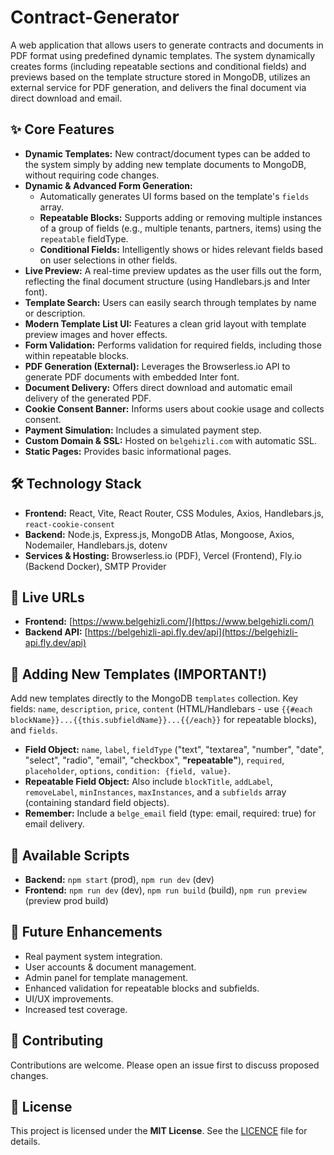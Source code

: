 # Contract-Generator

A web application that allows users to generate contracts and documents in PDF format using predefined dynamic templates. The system dynamically creates forms (including repeatable sections and conditional fields) and previews based on the template structure stored in MongoDB, utilizes an external service for PDF generation, and delivers the final document via direct download and email.

## ✨ Core Features

*   **Dynamic Templates:** New contract/document types can be added to the system simply by adding new template documents to MongoDB, without requiring code changes.
*   **Dynamic & Advanced Form Generation:**
    *   Automatically generates UI forms based on the template's `fields` array.
    *   **Repeatable Blocks:** Supports adding or removing multiple instances of a group of fields (e.g., multiple tenants, partners, items) using the `repeatable` fieldType.
    *   **Conditional Fields:** Intelligently shows or hides relevant fields based on user selections in other fields.
*   **Live Preview:** A real-time preview updates as the user fills out the form, reflecting the final document structure (using Handlebars.js and Inter font).
*   **Template Search:** Users can easily search through templates by name or description.
*   **Modern Template List UI:** Features a clean grid layout with template preview images and hover effects.
*   **Form Validation:** Performs validation for required fields, including those within repeatable blocks.
*   **PDF Generation (External):** Leverages the Browserless.io API to generate PDF documents with embedded Inter font.
*   **Document Delivery:** Offers direct download and automatic email delivery of the generated PDF.
*   **Cookie Consent Banner:** Informs users about cookie usage and collects consent.
*   **Payment Simulation:** Includes a simulated payment step.
*   **Custom Domain & SSL:** Hosted on `belgehizli.com` with automatic SSL.
*   **Static Pages:** Provides basic informational pages.

## 🛠️ Technology Stack

*   **Frontend:** React, Vite, React Router, CSS Modules, Axios, Handlebars.js, `react-cookie-consent`
*   **Backend:** Node.js, Express.js, MongoDB Atlas, Mongoose, Axios, Nodemailer, Handlebars.js, dotenv
*   **Services & Hosting:** Browserless.io (PDF), Vercel (Frontend), Fly.io (Backend Docker), SMTP Provider

## 🚀 Live URLs

*   **Frontend:** [https://www.belgehizli.com/](https://www.belgehizli.com/)
*   **Backend API:** [https://belgehizli-api.fly.dev/api](https://belgehizli-api.fly.dev/api)

## 📄 Adding New Templates (IMPORTANT!)

Add new templates directly to the MongoDB `templates` collection. Key fields: `name`, `description`, `price`, `content` (HTML/Handlebars - use `{{#each blockName}}...{{this.subfieldName}}...{{/each}}` for repeatable blocks), and `fields`.

*   **Field Object:** `name`, `label`, `fieldType` ("text", "textarea", "number", "date", "select", "radio", "email", "checkbox", **"repeatable"**), `required`, `placeholder`, `options`, `condition: {field, value}`.
*   **Repeatable Field Object:** Also include `blockTitle`, `addLabel`, `removeLabel`, `minInstances`, `maxInstances`, and a `subfields` array (containing standard field objects).
*   **Remember:** Include a `belge_email` field (type: email, required: true) for email delivery.

## 📜 Available Scripts

*   **Backend:** `npm start` (prod), `npm run dev` (dev)
*   **Frontend:** `npm run dev` (dev), `npm run build` (build), `npm run preview` (preview prod build)

## 🔮 Future Enhancements

*   Real payment system integration.
*   User accounts & document management.
*   Admin panel for template management.
*   Enhanced validation for repeatable blocks and subfields.
*   UI/UX improvements.
*   Increased test coverage.

## 🤝 Contributing 

Contributions are welcome. Please open an issue first to discuss proposed changes.

## 📄 License

This project is licensed under the **MIT License**. See the [LICENCE](https://github.com/gorkemu/belge-hizli/blob/main/LICENCE) file for details.
